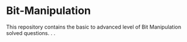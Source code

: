 # Bit-Manipulation
This repository contains the basic to advanced level of Bit Manipulation solved questions. . .

